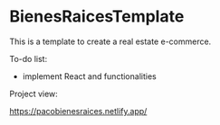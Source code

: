 # BienesRaicesTemplate

This is a template to create a real estate e-commerce.

To-do list:
* implement React and functionalities


Project view:

https://pacobienesraices.netlify.app/
